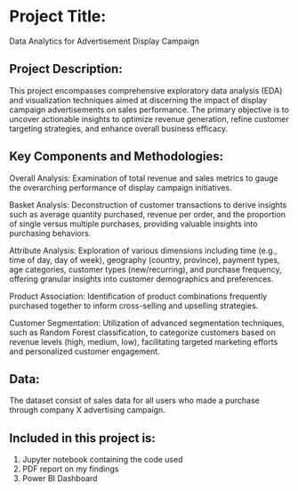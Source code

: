 # **Project Title:** 
Data Analytics for Advertisement Display Campaign

## **Project Description:** 
This project encompasses comprehensive exploratory data analysis (EDA) and visualization techniques aimed at discerning the impact of display campaign advertisements on sales performance. The primary objective is to uncover actionable insights to optimize revenue generation, refine customer targeting strategies, and enhance overall business efficacy.

## Key Components and Methodologies:

Overall Analysis: Examination of total revenue and sales metrics to gauge the overarching performance of display campaign initiatives.

Basket Analysis: Deconstruction of customer transactions to derive insights such as average quantity purchased, revenue per order, and the proportion of single versus multiple purchases, providing valuable insights into purchasing behaviors.

Attribute Analysis: Exploration of various dimensions including time (e.g., time of day, day of week), geography (country, province), payment types, age categories, customer types (new/recurring), and purchase frequency, offering granular insights into customer demographics and preferences.

Product Association: Identification of product combinations frequently purchased together to inform cross-selling and upselling strategies.

Customer Segmentation: Utilization of advanced segmentation techniques, such as Random Forest classification, to categorize customers based on revenue levels (high, medium, low), facilitating targeted marketing efforts and personalized customer engagement.

## **Data:** 
The dataset consist of sales data for all users who made a purchase through company X advertising campaign. 

## **Included in this project is:**
1. Jupyter notebook containing the code used
2. PDF report on my findings
3. Power BI Dashboard
